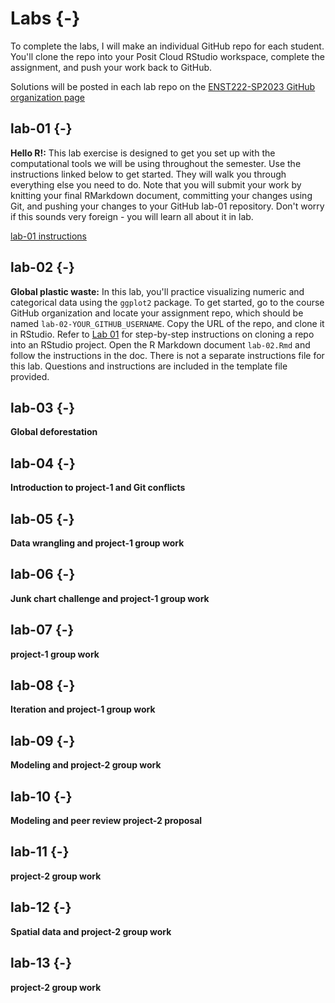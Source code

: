 # Labs {-}

To complete the labs, I will make an individual GitHub repo for each student. You'll clone the repo into your Posit Cloud RStudio workspace, complete the assignment, and push your work back to GitHub. 

<i class="fa fa-github"></i> Solutions will be posted in each lab repo on the [ENST222-SP2023 GitHub organization page](https://github.com/ENST222-2023SP)

## lab-01 {-}
**Hello R!:** This lab exercise is designed to get you set up with the computational tools we will be using throughout the semester. Use the instructions linked below to get started. They will walk you through everything else you need to do. Note that you will submit your work by knitting your final RMarkdown document, committing your changes using Git, and pushing your changes to your GitHub lab-01 repository. Don't worry if this sounds very foreign - you will learn all about it in lab.

<i class="fa fa-info-circle"></i> [lab-01 instructions](https://enst222.github.io/lab-instructions/lab-01/lab-01-hello-r.html)

## lab-02 {-}
**Global plastic waste:** In this lab, you'll practice visualizing numeric and categorical data using the `ggplot2` package. To get started, go to the course GitHub organization and locate your assignment repo, which should be named `lab-02-YOUR_GITHUB_USERNAME`. Copy the URL of the repo, and clone it in RStudio. Refer to
[Lab 01](https://enst222.github.io/lab-instructions/lab-01/lab-01-hello-r.html) for step-by-step instructions on cloning a repo into an RStudio project. Open the R Markdown document `lab-02.Rmd` and follow the instructions in the doc. There is not a separate instructions file for this lab. Questions and instructions are included in the template file provided.

## lab-03 {-}
**Global deforestation**

## lab-04 {-}
**Introduction to project-1 and Git conflicts**

## lab-05 {-}
**Data wrangling and project-1 group work**

## lab-06 {-}
**Junk chart challenge and project-1 group work**

## lab-07 {-}
**project-1 group work**

## lab-08 {-}
**Iteration and project-1 group work**

## lab-09 {-}
**Modeling and project-2 group work**

## lab-10 {-}
**Modeling and peer review project-2 proposal**

## lab-11 {-}
**project-2 group work**

## lab-12 {-}
**Spatial data and project-2 group work**

## lab-13 {-}
**project-2 group work**
